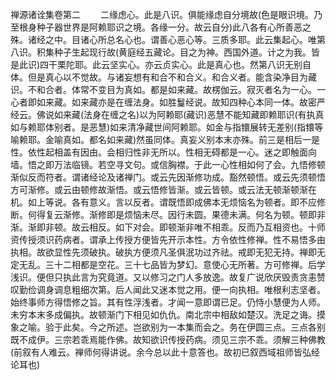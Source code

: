 <!-- { "loadSidebar": true } -->
禅源诸诠集卷第二
　　二缘虑心。此是八识。俱能缘虑自分境故(色是眼识境。乃至根身种子器世界是阿赖耶识之境。各缘一分。故云自分)此八各有心所善恶之殊。诸经之中。目诸心所总名心也。谓善心恶心等。三质多耶。此云集起心。唯第八识。积集种子生起现行故(黄庭经五藏论。目之为神。西国外道。计之为我。皆是此识)四干栗陀耶。此云坚实心。亦云贞实心。此是真心也。然第八识无别自体。但是真心以不觉故。与诸妄想有和合不和合义。和合义者。能含染净目为藏识。不和合者。体常不变目为真如。都是如来藏。故楞伽云。寂灭者名为一心。一心者即如来藏。如来藏亦是在缠法身。如胜鬘经说。故知四种心本同一体。故密严经云。佛说如来藏(法身在缠之名)以为阿赖耶(藏识)恶慧不能知藏即赖耶识(有执真如与赖耶体别者。是恶慧)如来清净藏世间阿赖耶。如金与指镮展转无差别(指镮等喻赖耶。金喻真如。都名如来藏)然虽同体。真妄义别本末亦殊。前三是相后一是性。依性起相盖有因由。会相归性非无所以。性相无碍都是一心。迷之即触面向墙。悟之即万法临镜。若空寻文句。或信胸襟。于此一心性相如何了会。九悟修顿渐似反而符者。谓诸经论及诸禅门。或云先因渐修功成。豁然顿悟。或云先须顿悟方可渐修。或云由顿修故渐悟。或云悟修皆渐。或云皆顿。或云法无顿渐顿渐在机。如上等说。各有意义。言以反者。谓既悟即成佛本无烦恼名为顿者。即不应修断。何得复云渐修。渐修即是烦恼未尽。因行未圆。果德未满。何名为顿。顿即非渐。渐即非顿。故云相反。如下对会。即顿渐非唯不相乖。反而乃互相资也。十师资传授须识药病者。谓承上传授方便皆先开示本性。方令依性修禅。性不易悟多由执相。故欲显性先须破执。破执方便须凡圣俱泯功过齐祛。戒即无犯无持。禅即无定无乱。三十二相都是空花。三十七品皆为梦幻。意使心无所著。方可修禅。后学浅识。便但只执此言为究竟道。又以修习之门人多放逸。故复广说欣厌毁责贪恚赞叹勤俭调身调息粗细次第。后人闻此又迷本觉之用。便一向执相。唯根利志坚者。始终事师方得悟修之旨。其有性浮浅者。才闻一意即谓已足。仍恃小慧便为人师。未穷本末多成偏执。故顿渐门下相见如仇仇。南北宗中相敌如楚汉。洗足之诲。摸象之喻。验于此矣。今之所述。岂欲别为一本集而会之。务在伊圆三点。三点各别既不成伊。三宗若乖焉能作佛。故知欲识传授药病。须见三宗不乖。须解三种佛教(前叙有人难云。禅师何得讲说。余今总以此十意答也。故初已叙西域祖师皆弘经论耳也)
